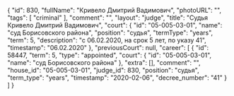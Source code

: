 {
    "id": 830,
    "fullName": "Кривело Дмитрий Вадимович",
    "photoURL": "",
    "tags": [
        "criminal"
    ],
    "comment": "",
    "layout": "judge",
    "title": "Судья Кривело Дмитрий Вадимович",
    "court": {
        "id": "05-005-03-01",
        "name": "суд Борисовского района",
        "position": "судья",
        "termType": "years",
        "term": 5,
        "description": "c 06.02.2020, на срок 5 лет, по указу 41",
        "timestamp": "06.02.2020"
    },
    "previousCourt": null,
    "career": [
        {
            "id": 58447,
            "term": 5,
            "type": "appointed",
            "court": {
                "id": "05-005-03-01",
                "name": "суд Борисовского района"
            },
            "extra": [],
            "comment": "",
            "house_id": "05-005-03-01",
            "judge_id": 830,
            "position": "судья",
            "term_type": "years",
            "timestamp": "2020-02-06",
            "decree_number": "41"
        }
    ]
}